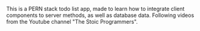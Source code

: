 This is a PERN stack todo list app, made to learn how to integrate client components to server methods, as well as database data. Following videos from the Youtube channel "The Stoic Programmers".